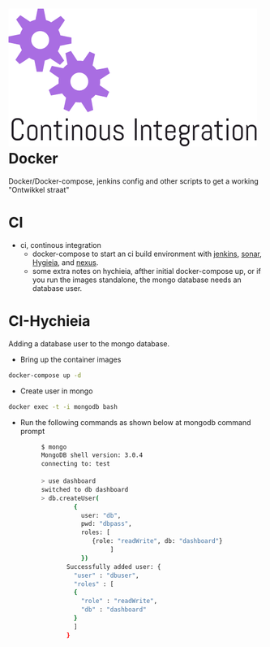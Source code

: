 ![ci-logo.png](ci-logo.png)
Docker
=======
Docker/Docker-compose, jenkins config and other scripts to get a working "Ontwikkel straat"

CI
==
* ci, continous integration
  * docker-compose to start an ci build environment with [jenkins](https://jenkins.io/), [sonar](http://www.sonarqube.org/), [Hygieia](https://github.com/capitalone/Hygieia), and [nexus](http://www.sonatype.org/nexus/).
  * some extra notes on hychieia, afther initial docker-compose up, or if you run the images standalone, the mongo database needs an database user.

CI-Hychieia
==

Adding a database user to the mongo database.
* Bring up the container images

```bash
docker-compose up -d
```

  * Create user in mongo

```bash
docker exec -t -i mongodb bash
```

  * Run the following commands as shown below at mongodb command prompt

```bash
         $ mongo  
         MongoDB shell version: 3.0.4
         connecting to: test  

         > use dashboard
         switched to db dashboard
         > db.createUser(
                  {
                    user: "db",
                    pwd: "dbpass",
                    roles: [
                       {role: "readWrite", db: "dashboard"}
                            ]
                    })
                Successfully added user: {
                  "user" : "dbuser",
                  "roles" : [
                  {
                    "role" : "readWrite",
                    "db" : "dashboard"
                  }
                  ]
                }  
```
